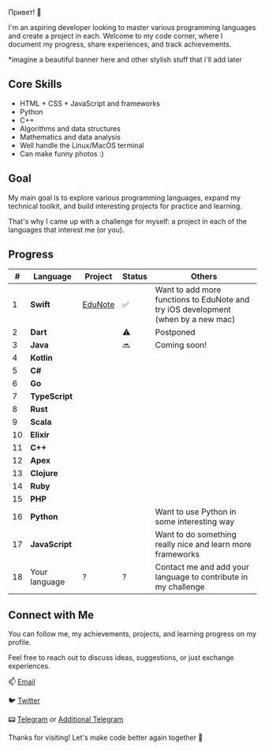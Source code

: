 Привет! 👋

I'm an aspiring developer looking to master various programming languages and create a project in each. Welcome to my code corner,
where I document my progress, share experiences, and track achievements.

*imagine a beautiful banner here and other stylish stuff that i'll add later

## Core Skills

- HTML + CSS + JavaScript and frameworks
- Python
- C++
- Algorithms and data structures
- Mathematics and data analysis
- Well handle the Linux/MacOS terminal
- Can make funny photos :)

## Goal

My main goal is to explore various programming languages, expand my technical toolkit, and build interesting projects for practice and learning.

That's why I came up with a challenge for myself: a project in each of the languages that interest me (or you).

## Progress

| #   | Language | Project | Status | Others |
| --- | ------------ | -------------------------------- | ------ | --------------------------------------------------------------------------------------- |
| 1   | **Swift**    |[EduNote](https://github.com/zabojeb/EduNote)| ✅ | Want to add more functions to EduNote and try iOS development (when by a new mac) |
| 2   | **Dart**     |  | ⚠️ | Postponed |
| 3   | **Java**     |  | 🔜 | Coming soon! |
| 4   | **Kotlin**   |  |  |  |
| 5   | **C#**       |  |  |  |
| 6   | **Go**       |  |  |  |
| 7   | **TypeScript**|  |  |  |
| 8   | **Rust**     |  |  |  |
| 9   | **Scala**    |  |  |  |
| 10  | **Elixir**   |  |  |  |
| 11  | **C++**      |  |  |  |
| 12  | **Apex**     |  |  |  |
| 13  | **Clojure**  |  |  |  |
| 14  | **Ruby**     |  |  |  |
| 15  | **PHP**      |  |  |  |
| 16  | **Python**   |  |  | Want to use Python in some interesting way |
| 17  | **JavaScript**|  |  | Want to do something really nice and learn more frameworks |
| 18  | Your language | ? | ? | Contact me and add your language to contribute in my challenge |

## Connect with Me

You can follow me, my achievements, projects, and learning progress on my profile.

Feel free to reach out to discuss ideas, suggestions, or just exchange experiences.

📫 [Email](mailto:zabojeb@bk.ru)

🐦 [Twitter](https://twitter.com/zabojeb)

📟 [Telegram](https://t.me/zabojebra) or [Additional Telegram](https://t.me/zabojeb)

Thanks for visiting! Let's make code better again together 🚀

